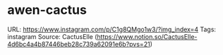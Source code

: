 # awen-cactus

URL: https://www.instagram.com/p/C1g8QMgo1w3/?img_index=4
Tags: instagram
Source: CactusElle (https://www.notion.so/CactusElle-4d6bc4a4b87446beb28c739a62091e6b?pvs=21)